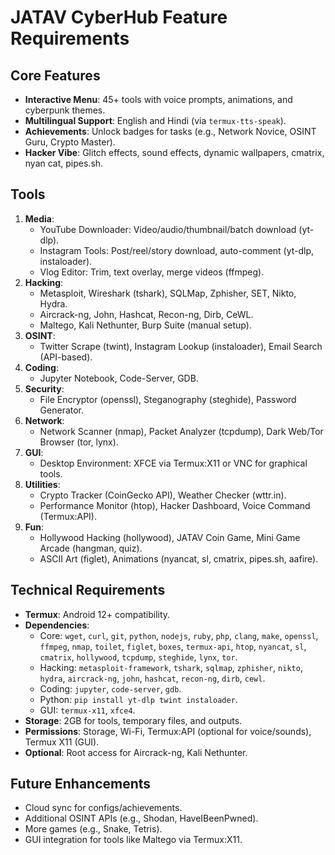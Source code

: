 # JATAV CyberHub Feature Requirements

## Core Features
- **Interactive Menu**: 45+ tools with voice prompts, animations, and cyberpunk themes.
- **Multilingual Support**: English and Hindi (via `termux-tts-speak`).
- **Achievements**: Unlock badges for tasks (e.g., Network Novice, OSINT Guru, Crypto Master).
- **Hacker Vibe**: Glitch effects, sound effects, dynamic wallpapers, cmatrix, nyan cat, pipes.sh.

## Tools
1. **Media**:
   - YouTube Downloader: Video/audio/thumbnail/batch download (yt-dlp).
   - Instagram Tools: Post/reel/story download, auto-comment (yt-dlp, instaloader).
   - Vlog Editor: Trim, text overlay, merge videos (ffmpeg).
2. **Hacking**:
   - Metasploit, Wireshark (tshark), SQLMap, Zphisher, SET, Nikto, Hydra.
   - Aircrack-ng, John, Hashcat, Recon-ng, Dirb, CeWL.
   - Maltego, Kali Nethunter, Burp Suite (manual setup).
3. **OSINT**:
   - Twitter Scrape (twint), Instagram Lookup (instaloader), Email Search (API-based).
4. **Coding**:
   - Jupyter Notebook, Code-Server, GDB.
5. **Security**:
   - File Encryptor (openssl), Steganography (steghide), Password Generator.
6. **Network**:
   - Network Scanner (nmap), Packet Analyzer (tcpdump), Dark Web/Tor Browser (tor, lynx).
7. **GUI**:
   - Desktop Environment: XFCE via Termux:X11 or VNC for graphical tools.
8. **Utilities**:
   - Crypto Tracker (CoinGecko API), Weather Checker (wttr.in).
   - Performance Monitor (htop), Hacker Dashboard, Voice Command (Termux:API).
9. **Fun**:
   - Hollywood Hacking (hollywood), JATAV Coin Game, Mini Game Arcade (hangman, quiz).
   - ASCII Art (figlet), Animations (nyancat, sl, cmatrix, pipes.sh, aafire).

## Technical Requirements
- **Termux**: Android 12+ compatibility.
- **Dependencies**:
  - Core: `wget`, `curl`, `git`, `python`, `nodejs`, `ruby`, `php`, `clang`, `make`, `openssl`, `ffmpeg`, `nmap`, `toilet`, `figlet`, `boxes`, `termux-api`, `htop`, `nyancat`, `sl`, `cmatrix`, `hollywood`, `tcpdump`, `steghide`, `lynx`, `tor`.
  - Hacking: `metasploit-framework`, `tshark`, `sqlmap`, `zphisher`, `nikto`, `hydra`, `aircrack-ng`, `john`, `hashcat`, `recon-ng`, `dirb`, `cewl`.
  - Coding: `jupyter`, `code-server`, `gdb`.
  - Python: `pip install yt-dlp twint instaloader`.
  - GUI: `termux-x11`, `xfce4`.
- **Storage**: 2GB for tools, temporary files, and outputs.
- **Permissions**: Storage, Wi-Fi, Termux:API (optional for voice/sounds), Termux X11 (GUI).
- **Optional**: Root access for Aircrack-ng, Kali Nethunter.

## Future Enhancements
- Cloud sync for configs/achievements.
- Additional OSINT APIs (e.g., Shodan, HaveIBeenPwned).
- More games (e.g., Snake, Tetris).
- GUI integration for tools like Maltego via Termux:X11.
